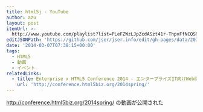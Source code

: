 ```yaml
---
title: html5j - YouTube
author: azu
layout: post
itemUrl: >-
  http://www.youtube.com/playlist?list=PLeFZWzLJpZcdASzt41r-ThpvFfNCQSRTS&feature=c4-feed-u
editJSONPath: 'https://github.com/jser/jser.info/edit/gh-pages/data/2014/03/index.json'
date: '2014-03-07T07:38:15+00:00'
tags:
  - HTML5
  - 動画
  - イベント
relatedLinks:
  - title: Enterprise x HTML5 Conference 2014 - エンタープライズIT向けWeb標準技術のソリューション展
    url: 'http://conference.html5biz.org/2014spring/'
---
```

http://conference.html5biz.org/2014spring/ の動画が公開された
